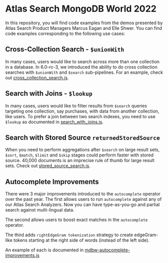 # Atlas Search MongoDB World 2022

In this repository, you will find code examples from the demos presented by Atlas Search Product Managers Marcus Eagan and Elle Shwer. You can find code examples corresponding to the following use cases:

## Cross-Collection Search - `$unionWith`

In many cases, users would like to search across more than one collection in a database. In 6.0-rc-3, we introduced the ability to do cross collection searches with `$unionWith` and `$search` sub-pipelines. For an example, check out [cross_collection_search.js](./cross_collection_search.js).

## Search with Joins - `$lookup`

In many cases, users would like to filter results from `$search` queries targeting one collection, say purchases, with data from another collection, like users. To prefer a join between two search indexes, you need to use `$lookup` as documented in [search_with_joins.js](./search_with_joins.js).

## Search with Stored Source `returnedStoredSource`

When you need to perform aggregations after `$search` on large result sets, `$sort`, `$match`, `$limit` and `$skip` stages could perform faster with stored source. 40,000 documents is an imprecise rule of thumb for large result sets. Check out [stored_source_search.js](./cross_collection_search.js).

## Autocomplete Improvements

There were 3 major improvements introduced to the `autocomplete` operator over the past year. The first allows users to run `autocomplete` against any of our Atlas Search Analyzers. Now you can have type-as-you-go and partial search against multi-lingual data.

The second allows users to boost exact matches in the `autocomplete` operator. 

The third adds `rightEdgeGram tokenization` strategy to create edgeGram-like tokens starting at the right side of words (instead of the left side). 

An example of each is documented in [mdbw-autocomplete-improvements.js](./mdbw-autocomplete-improvements.js)
